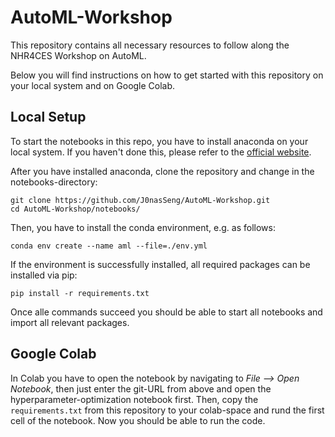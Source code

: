 # AutoML-Workshop
This repository contains all necessary resources to follow along the NHR4CES Workshop on AutoML.

Below you will find instructions on how to get started with this repository on your local system and on Google Colab.

## Local Setup
To start the notebooks in this repo, you have to install anaconda on your local system. If you haven't done this, please refer to the [official website](https://docs.anaconda.com/anaconda/install/linux/).

After you have installed anaconda, clone the repository and change in the notebooks-directory:
```
git clone https://github.com/J0nasSeng/AutoML-Workshop.git
cd AutoML-Workshop/notebooks/
```
Then, you have to install the conda environment, e.g. as follows:
```
conda env create --name aml --file=./env.yml 
```
If the environment is successfully installed, all required packages can be installed via pip:
```
pip install -r requirements.txt
```

Once alle commands succeed you should be able to start all notebooks and import all relevant packages.

## Google Colab
In Colab you have to open the notebook by navigating to *File --> Open Notebook*, then just enter the git-URL from above and open the hyperparameter-optimization notebook first. Then, copy the `requirements.txt` from this repository to your colab-space and rund the first cell of the notebook. Now you should be able to run the code.